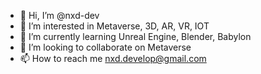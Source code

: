 - 👋 Hi, I’m @nxd-dev
- 👀 I’m interested in Metaverse, 3D, AR, VR, IOT
- 🌱 I’m currently learning Unreal Engine, Blender, Babylon
- 💞️ I’m looking to collaborate on Metaverse
- 📫 How to reach me nxd.develop@gmail.com

<!---
nxd-dev/nxd-dev is a ✨ special ✨ repository because its `README.md` (this file) appears on your GitHub profile.
You can click the Preview link to take a look at your changes.
--->
